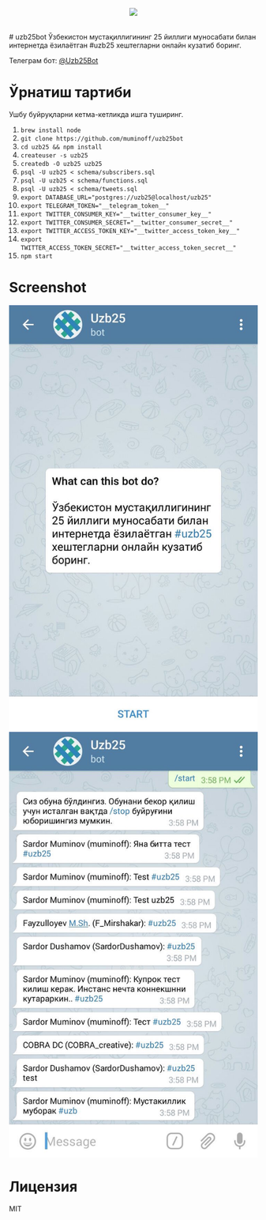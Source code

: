 <p align="center">
  <a href="https://telegram.me/Uzb25Bot"><img src="//web.telegram.org/temporary/851419996_137441_15420202313423202373.jpg" /></a>
  <br>
</p>
<br>
# uzb25bot
Ўзбекистон мустақиллигининг 25 йиллиги муносабати билан интернетда ёзилаётган #uzb25 хештегларни онлайн кузатиб боринг.

Телеграм бот: [@Uzb25Bot](https://telegram.me/Uzb25Bot)

# Ўрнатиш тартиби
Ушбу буйруқларни кетма-кетликда ишга туширинг.

1. `brew install node`
2. `git clone https://github.com/muminoff/uzb25bot`
3. `cd uzb25 && npm install`
4. `createuser -s uzb25`
5. `createdb -O uzb25 uzb25`
6. `psql -U uzb25 < schema/subscribers.sql`
7. `psql -U uzb25 < schema/functions.sql`
8. `psql -U uzb25 < schema/tweets.sql`
9. `export DATABASE_URL="postgres://uzb25@localhost/uzb25"`
10. `export TELEGRAM_TOKEN="__telegram_token__"`
11. `export TWITTER_CONSUMER_KEY="__twitter_consumer_key__"`
12. `export TWITTER_CONSUMER_SECRET="__twitter_consumer_secret__"`
13. `export TWITTER_ACCESS_TOKEN_KEY="__twitter_access_token_key__"`
14. `export TWITTER_ACCESS_TOKEN_SECRET="__twitter_access_token_secret__"`
15. `npm start`

# Screenshot
![alt text](./screenshots/screen1.jpg "Screenshot")
![alt text](./screenshots/screen2.jpg "Screenshot")

# Лицензия
MIT
